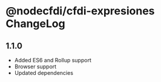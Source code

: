 # @nodecfdi/cfdi-expresiones ChangeLog

## 1.1.0

- Added ES6 and Rollup support
- Browser support
- Updated dependencies
